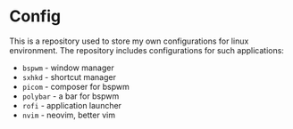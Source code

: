 # Config

This is a repository used to store my own configurations for linux environment. The repository includes configurations for such applications:

- `bspwm` - window manager
- `sxhkd` - shortcut manager
- `picom` - composer for bspwm
- `polybar` - a bar for bspwm
- `rofi` - application launcher
- `nvim` - neovim, better vim
